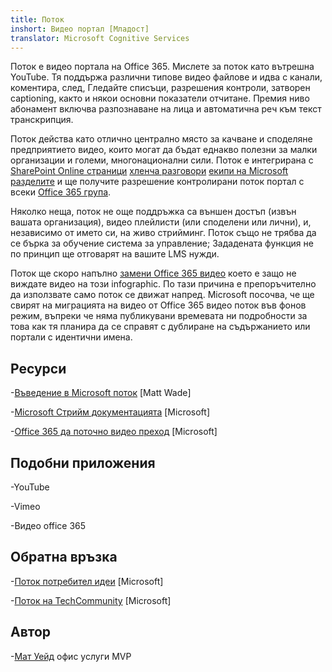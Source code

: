 ```yaml
---
title: Поток
inshort: Видео портал [Младост]
translator: Microsoft Cognitive Services
---
```



Поток е видео портала на Office 365. Мислете за поток като вътрешна YouTube. Тя поддържа различни типове видео файлове и идва с канали, коментира, след, Гледайте списъци, разрешения контроли, затворен captioning, както и някои основни показатели отчитане. Премия ниво абонамент включва разпознаване на лица и автоматична реч към текст транскрипция.

Поток действа като отлично централно място за качване и споделяне предприятието видео, които могат да бъдат еднакво полезни за малки организации и големи, многонационални сили. Поток е интегрирана с [SharePoint Online страници](https://docs.microsoft.com/en-us/stream/embed-video-sharepoint) [хленча разговори](https://stream.microsoft.com/en-us/blog/share-on-yammer/) [екипи на Microsoft разделите](https://docs.microsoft.com/en-us/stream/embed-video-microsoft-teams) и ще получите разрешение контролирани поток портал с всеки [Office 365 група](http://icsh.pt/O365groups).

Няколко неща, поток не още поддръжка са външен достъп (извън вашата организация), видео плейлисти (или споделени или лични), и, независимо от името си, на живо стрийминг. Поток също не трябва да се бърка за обучение система за управление; Зададената функция не по принцип ще отговарят на вашите LMS нужди.

Поток ще скоро напълно [замени Office 365 видео](https://docs.microsoft.com/en-us/stream/migrate-from-office-365) което е защо не виждате видео на този infographic. По тази причина е препоръчително да използвате само поток се движат напред. Microsoft посочва, че ще свирят на миграцията на видео от Office 365 видео поток във фонов режим, въпреки че няма публикувани времевата ни подробности за това как тя планира да се справят с дублиране на съдържанието или портали с идентични имена.

Ресурси
---------

-[Въведение в Microsoft поток](https://www.linkedin.com/pulse/stream-video-portal-now-available-matt-wade/)
    \[Matt Wade\]

-[Microsoft Стрийм документацията](https://docs.microsoft.com/en-us/stream/)
    \[Microsoft\]

-[Office 365 да поточно видео преход](https://docs.microsoft.com/en-us/stream/migrate-from-office-365)
    \[Microsoft\]

Подобни приложения
--------------------

-YouTube

-Vimeo

-Видео office 365

Обратна връзка
---------

-[Поток потребител идеи](https://techcommunity.microsoft.com/t5/Microsoft-Stream-Ideas/idb-p/StreamIdeas)
    \[Microsoft\]

-[Поток на TechCommunity](https://techcommunity.microsoft.com/t5/Microsoft-Stream-Ideas/idb-p/StreamIdeas)
    \[Microsoft\]

Автор
---------

-[Мат Уейд](https://www.linkedin.com/in/thatmattwade/) офис услуги MVP


